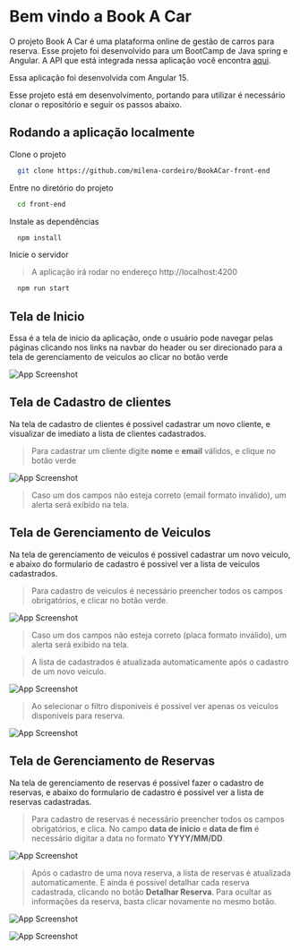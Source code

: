 # Bem vindo a Book A Car

O projeto Book A Car é uma plataforma online de gestão de carros para reserva. Esse projeto foi desenvolvido para um BootCamp de Java spring e Angular.
A API que está integrada nessa aplicação você encontra [aqui](https://github.com/milena-cordeiro/BookACar).

Essa aplicação foi desenvolvida com Angular 15.

Esse projeto está em desenvolvimento, portando para utilizar é necessário clonar o repositório e seguir os passos abaixo.

## Rodando a aplicação localmente

Clone o projeto

```bash
  git clone https://github.com/milena-cordeiro/BookACar-front-end
```

Entre no diretório do projeto

```bash
  cd front-end
```

Instale as dependências

```bash
  npm install
```

Inicie o servidor
> A aplicação irá rodar no endereço http://localhost:4200

```bash
  npm run start
```

## Tela de Inicio

Essa é a tela de inicio da aplicação, onde o usuário pode navegar pelas páginas clicando nos links na navbar do header ou ser direcionado para a tela de gerenciamento de veiculos ao clicar no botão verde

![App Screenshot](../front-end/src/assets/telaInicial.png)

## Tela de Cadastro de clientes

Na tela de cadastro de clientes é possivel cadastrar um novo cliente, e visualizar de imediato a lista de clientes cadastrados.
> Para cadastrar um cliente digite **nome** e **email** válidos, e clique no botão verde

![App Screenshot](../front-end/src/assets/cadastrocliente.png)

> Caso um dos campos não esteja correto (email formato inválido), um alerta será exibido na tela.


## Tela de Gerenciamento de Veiculos

Na tela de gerenciamento de veiculos é possivel cadastrar um novo veiculo, e abaixo do formulario de cadastro é possivel ver a lista de veiculos cadastrados. 
> Para cadastro de veiculos é necessário preencher todos os campos obrigatórios, e clicar no botão verde. 

![App Screenshot](../front-end/src/assets/cadastrarcarro.png)

> Caso um dos campos não esteja correto (placa formato inválido), um alerta será exibido na tela.

> A lista de cadastrados é atualizada automaticamente após o cadastro de um novo veiculo.

![App Screenshot](../front-end/src/assets/todososcarroscadastrados.png)

> Ao selecionar o filtro disponiveis é possivel ver apenas os veiculos disponiveis para reserva.

![App Screenshot](../front-end/src/assets/filtrardispo.png)


## Tela de Gerenciamento de Reservas

Na tela de gerenciamento de reservas é possivel fazer o cadastro de reservas, e abaixo do formulario de cadastro é possivel ver a lista de reservas cadastradas.
> Para cadastro de reservas é necessário preencher todos os campos obrigatórios, e clica. No campo **data de inicio** e **data de fim** é necessário digitar a data no formato **YYYY/MM/DD**.

![App Screenshot](../front-end/src/assets/cadastroreserva.png)

> Após o cadastro de uma nova reserva, a lista de reservas é atualizada automaticamente.
E ainda é possivel detalhar cada reserva cadastrada, clicando no botão **Detalhar Reserva**. Para ocultar as informações da reserva, basta clicar novamente no mesmo botão.

![App Screenshot](../front-end/src/assets/tabelareserva1.png)

![App Screenshot](../front-end/src/assets/detalhesreserva.png)


